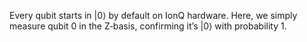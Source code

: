 Every qubit starts in |0⟩ by default on IonQ hardware. Here, we simply measure 
qubit 0 in the Z‐basis, confirming it’s |0⟩ with probability 1.
